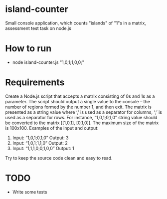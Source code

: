 # island-counter
Small console application, which counts "islands" of "1"s in a matrix, assessment test task on node.js

# How to run
- node island-counter.js "1,0,1;1,0,0;"

# Requirements
Create a Node.js script that accepts a matrix consisting of 0s and 1s as a parameter. The script should
output a single value to the console – the number of regions formed by the number 1, and then exit.
The matrix is presented as a string value where ‘,’ is used as a separator for columns, ‘;’ is used as a
separator for rows. For instance, “1,0,1;0,1,0” string value should be converted to the matrix [[1,0,1],
[0,1,0]].
The maximum size of the matrix is 100x100.
Examples of the input and output:
1. Input: “1,0,1;0,1,0”
   Output: 3
2. Input: “1,0,1;1,1,0”
   Output: 2
3. Input: “1,1,1,0;0,1,0,0”
   Output: 1

Try to keep the source code clean and easy to read.

# TODO
- Write some tests